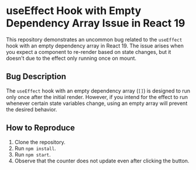 # useEffect Hook with Empty Dependency Array Issue in React 19

This repository demonstrates an uncommon bug related to the `useEffect` hook with an empty dependency array in React 19.  The issue arises when you expect a component to re-render based on state changes, but it doesn't due to the effect only running once on mount.

## Bug Description

The `useEffect` hook with an empty dependency array (`[]`) is designed to run only once after the initial render. However, if you intend for the effect to run whenever certain state variables change,  using an empty array will prevent the desired behavior.

## How to Reproduce

1. Clone the repository.
2. Run `npm install`.
3. Run `npm start`.
4. Observe that the counter does not update even after clicking the button. 